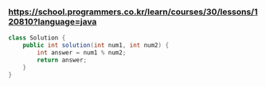 ### https://school.programmers.co.kr/learn/courses/30/lessons/120810?language=java

```java
class Solution {
    public int solution(int num1, int num2) {
        int answer = num1 % num2;
        return answer;
    }
}
```